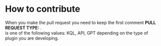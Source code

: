 # How to contribute

When you make the pull request you need to keep the first comment **PULL REQUEST TYPE: _<type>_**. <br>
_<type>_ is one of the following values: KQL, API, GPT depending on the type of plugin you are developing.
